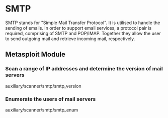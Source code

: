 # SMTP
SMTP stands for "Simple Mail Transfer Protocol". It is utilised to handle the sending of emails. In order to support email services, a protocol pair is required, comprising of SMTP and POP/IMAP. Together they allow the user to send outgoing mail and retrieve incoming mail, respectively.

## Metasploit Module
### Scan a range of IP addresses and determine the version of mail servers
auxiliary/scanner/smtp/smtp_version

### Enumerate the users of mail servers
auxiliary/scanner/smtp/smtp_enum
